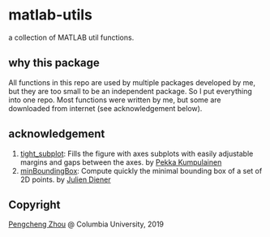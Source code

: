 # matlab-utils
a collection of MATLAB util functions. 

## why this package
All functions in this repo are used by multiple packages developed by me, but they are too small to be an independent package. So I put everything into one repo. Most functions were written by me, but some are downloaded from internet (see acknowledgement below). 

## acknowledgement 

1. [tight_subplot](https://www.mathworks.com/matlabcentral/fileexchange/27991-tight_subplot-nh-nw-gap-marg_h-marg_w):  Fills the figure with axes subplots with easily adjustable margins and gaps between the axes.  by [Pekka Kumpulainen](https://www.mathworks.com/matlabcentral/profile/authors/218565-pekka-kumpulainen)
2. [minBoundingBox](https://ww2.mathworks.cn/matlabcentral/fileexchange/31126-2d-minimal-bounding-box?s_tid=FX_rc1_behav):  Compute quickly the minimal bounding box of a set of 2D points. by [Julien Diener](https://ww2.mathworks.cn/matlabcentral/profile/authors/1978578-julien-diener)

## Copyright
[Pengcheng Zhou](zhoupc.github.io) @ Columbia University, 2019
